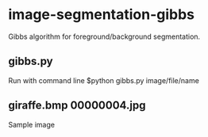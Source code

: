 # image-segmentation-gibbs
Gibbs algorithm for foreground/background segmentation.

## gibbs.py
Run with command line $python gibbs.py image/file/name

## giraffe.bmp 00000004.jpg
Sample image
